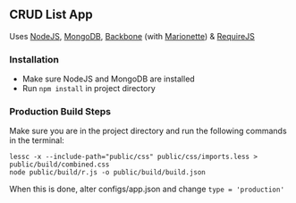 ## CRUD List App

Uses [NodeJS](http://nodejs.org/), [MongoDB](http://www.mongodb.org/), [Backbone](http://backbonejs.org/) (with [Marionette](http://marionettejs.com/)) & [RequireJS](http://requirejs.org/)

### Installation

* Make sure NodeJS and MongoDB are installed
* Run `npm install` in project directory

### Production Build Steps

Make sure you are in the project directory and run the following commands in the terminal:

    lessc -x --include-path="public/css" public/css/imports.less > public/build/combined.css
    node public/build/r.js -o public/build/build.json

When this is done, alter configs/app.json and change `type = 'production'`